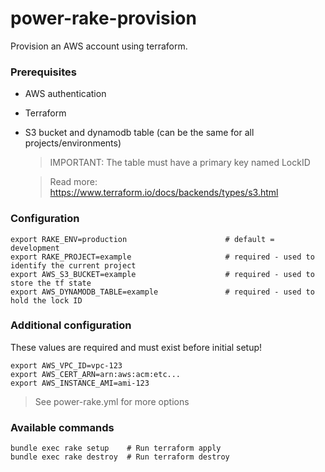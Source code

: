 # power-rake-provision
Provision an AWS account using terraform.

### Prerequisites 
- AWS authentication
- Terraform
- S3 bucket and dynamodb table (can be the same for all projects/environments)
    > IMPORTANT: The table must have a primary key named LockID
    
    > Read more: https://www.terraform.io/docs/backends/types/s3.html

### Configuration

```
export RAKE_ENV=production                      # default = development
export RAKE_PROJECT=example                     # required - used to identify the current project
export AWS_S3_BUCKET=example                    # required - used to store the tf state
export AWS_DYNAMODB_TABLE=example               # required - used to hold the lock ID
```

### Additional configuration

These values are required and must exist before initial setup!

```
export AWS_VPC_ID=vpc-123
export AWS_CERT_ARN=arn:aws:acm:etc...
export AWS_INSTANCE_AMI=ami-123
```

> See power-rake.yml for more options


### Available commands

```
bundle exec rake setup    # Run terraform apply
bundle exec rake destroy  # Run terraform destroy
```

